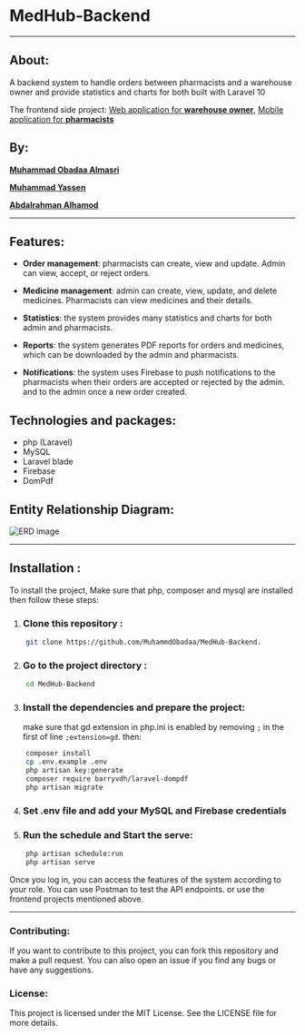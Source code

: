 # MedHub-Backend
---

## About:
A backend system to handle orders between pharmacists and a warehouse owner and provide statistics and charts for both built with Laravel 10

The frontend side project: [Web application for **warehouse owner**](https://github.com/Abdalrahman-Alhamod/MedHub-Web), [Mobile application for **pharmacists**](https://github.com/Abdalrahman-Alhamod/MedHub-Mobile)


## By:
[**Muhammad Obadaa Almasri**](https://github.com/MuhammdObadaa)

[**Muhammad Yassen**](https://github.com/MhdYa9)

[**Abdalrahman Alhamod**](https://github.com/Abdalrahman-Alhamod)

---
## Features:
* **Order management**: pharmacists can create, view and update. Admin can view, accept, or reject orders.

* **Medicine management**: admin can create, view, update, and delete medicines. Pharmacists can view medicines and their details.

* **Statistics**: the system provides many statistics and charts for both admin and pharmacists.

* **Reports**: the system generates PDF reports for orders and medicines, which can be downloaded by the admin and pharmacists.

* **Notifications**: the system uses Firebase to push notifications to the pharmacists when their orders are accepted or rejected by the admin. and to the admin once a new order created.

## Technologies and packages:
* php (Laravel)
* MySQL
* Laravel blade
* Firebase
* DomPdf

## Entity Relationship Diagram:

![ERD image](https://raw.githubusercontent.com/MuhammdObadaa/MedHub-Backend/main/DB.jpg)

---

## Installation :
To install the project, Make sure that php, composer and mysql are installed then follow these steps:

1. ### Clone this repository :

```bash
    git clone https://github.com/MuhammdObadaa/MedHub-Backend.
```
2. ### Go to the project directory : 
```bash
    cd MedHub-Backend
```
3. ### Install the dependencies and prepare the project:
    make sure that gd extension in php.ini is enabled by removing `;` in the first of line `;extension=gd`. then:
```bash
    composer install
    cp .env.example .env
    php artisan key:generate
    composer require barryvdh/laravel-dompdf
    php artisan migrate
```
4. ### Set .env file and add your MySQL and Firebase credentials

5. ### Run the schedule and Start the serve:
```bash
    php artisan schedule:run
    php artisan serve
```

Once you log in, you can access the features of the system according to your role. You can use Postman to test the API endpoints. or use the frontend projects mentioned above.

---

### Contributing:
If you want to contribute to this project, you can fork this repository and make a pull request. You can also open an issue if you find any bugs or have any suggestions.

### License:
This project is licensed under the MIT License. See the LICENSE file for more details.

